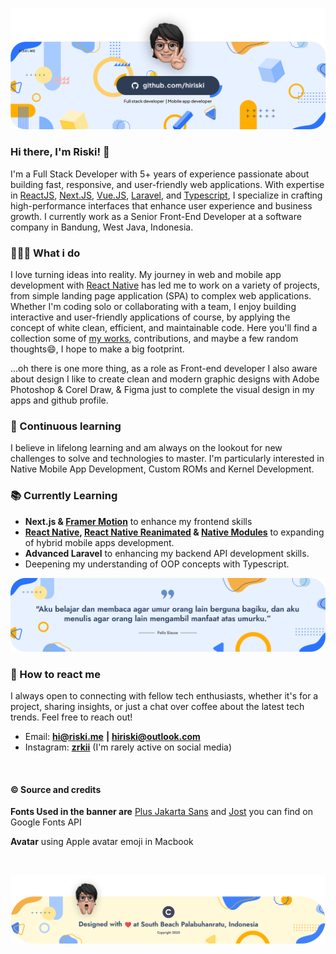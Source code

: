 <!-- header banner -->
<p align="center">
  <picture>
    <source media="(prefers-color-scheme: dark)" srcset="./banners/banner-header-dark.png">
    <img alt="hiriski github banner header" src="./banners/banner-header-light.png" />
  </picture>
</p>

### Hi there, I'm Riski! 👋

I'm a Full Stack Developer with 5+ years of experience passionate about building fast, responsive, and user-friendly web applications. With expertise in [ReactJS](https://react.dev/), [Next.JS](https://nextjs.org/), [Vue.JS](https://vuejs.org/), [Laravel](https://laravel.com/), and [Typescript](https://www.typescriptlang.org/), I specialize in crafting high-performance interfaces that enhance user experience and business growth. I currently work as a Senior Front-End Developer at a software company in Bandung, West Java, Indonesia.

### 👨🏻‍💻 What i do

I love turning ideas into reality. My journey in web and mobile app development with [React Native](https://reactnative.dev/) has led me to work on a variety of projects, from simple landing page application (SPA) to complex web applications. Whether I'm coding solo or collaborating with a team, I enjoy building interactive and user-friendly applications of course, by applying the concept of white clean, efficient, and maintainable code. Here you'll find a collection some of [my works](https://github.com/hiriski?tab=repositories), contributions, and maybe a few random thoughts😄, I hope to make a big footprint.

...oh there is one more thing, as a role as Front-end developer I also aware about design I like to create clean and modern graphic designs with Adobe Photoshop & Corel Draw, & Figma just to complete the visual design in my apps and github profile.

### 💪 Continuous learning

I believe in lifelong learning and am always on the lookout for new challenges to solve and technologies to master. I'm particularly interested in Native Mobile App Development, Custom ROMs and Kernel Development.

### 📚 Currently Learning

- **Next.js & [Framer Motion](https://motion.dev/)** to enhance my frontend skills
- **[React Native](https://reactnative.dev/), [React Native Reanimated](https://docs.swmansion.com/) & [Native Modules](https://reactnative.dev/docs/turbo-native-modules-introduction)** to expanding of hybrid mobile apps development.
- **Advanced Laravel** to enhancing my backend API development skills.
- Deepening my understanding of OOP concepts with Typescript.

<p align="center">
  <picture>
    <source media="(prefers-color-scheme: dark)" srcset="./banners/banner-quotes-dark.png">
    <img alt="github hiriski banner quotes" src="./banners/banner-quotes-light.png">
  </picture>
</p>

### 👋 How to react me

I always open to connecting with fellow tech enthusiasts, whether it's for a project, sharing insights, or just a chat over coffee about the latest tech trends. Feel free to reach out!

- Email: **[hi@riski.me](hi@riski.me)** **|** **[hiriski@outlook.com](hiriski@outlook.com)**
- Instagram: **[zrkii](https://www.instagram.com/zrkii/)** (I'm rarely active on social media)

<br />

#### © Source and credits

**Fonts Used in the banner are** [Plus Jakarta Sans](https://fonts.google.com/specimen/Plus+Jakarta+Sans) and [Jost](https://fonts.google.com/specimen/Jost) you can find on Google Fonts API

**Avatar** using Apple avatar emoji in Macbook

<br />

<p align="center">
  <picture>
    <source media="(prefers-color-scheme: dark)" srcset="./banners/banner-copyright-dark(2025).png">
    <img alt="hiriski github banner copyright" src="./banners/banner-copyright-light(2025).png" />
  </picture>
</p>
